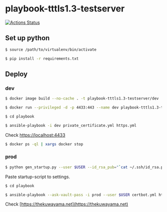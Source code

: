 # playbook-tttls1.3-testserver

[![Actions Status](https://github.com/thekuwayama/playbook-tttls1.3-testserver/workflows/CI/badge.svg)](https://github.com/thekuwayama/playbook-tttls1.3-testserver/actions?workflow=CI)


## Set up python

```bash
$ source /path/to/virtualenv/bin/activate

$ pip install -r requirements.txt
```


## Deploy

### dev

```bash
$ docker image build --no-cache . -t playbook-tttls1.3-testserver/dev

$ docker run --privileged -d -p 4433:443 --name dev playbook-tttls1.3-testserver/dev /sbin/init

$ cd playbook

$ ansible-playbook -i dev private_certificate.yml https.yml
```

Check [https://localhost:4433](https://localhost:4433)

```bash
$ docker ps -ql | xargs docker stop
```


### prod

 ```bash
$ python gen_startup.py --user $USER --id_rsa_pub="`cat ~/.ssh/id_rsa.pub`" | pbcopy
```

Paste startup-script to settings.

```bash
$ cd playbook

$ ansible-playbook --ask-vault-pass -i prod --user $USER certbot.yml https.yml sshd_config.yml paranoids.yml
```

Check [https://thekuwayama.net](https://thekuwayama.net)
